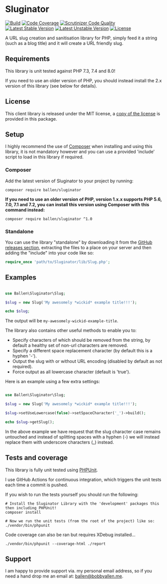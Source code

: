 Sluginator
==========

[![Build](https://github.com/allebb/sluginator/workflows/build/badge.svg)](https://github.com/allebb/sluginator/actions)
[![Code Coverage](https://codecov.io/gh/allebb/sluginator/branch/master/graph/badge.svg)](https://codecov.io/gh/allebb/sluginator)
[![Scrutinizer Code Quality](https://scrutinizer-ci.com/g/allebb/sluginator/badges/quality-score.png?b=master)](https://scrutinizer-ci.com/g/allebb/sluginator/?branch=master)
[![Latest Stable Version](https://poser.pugx.org/ballen/sluginator/v/stable)](https://packagist.org/packages/ballen/sluginator)
[![Latest Unstable Version](https://poser.pugx.org/ballen/sluginator/v/unstable)](https://packagist.org/packages/ballen/sluginator)
[![License](https://poser.pugx.org/ballen/sluginator/license)](https://packagist.org/packages/ballen/sluginator)

A URL slug creation and sanitisation library for PHP, simply feed it a string (such as a blog title) and it will create a URL friendly slug.

Requirements
------------

This library is unit tested against PHP 7.3, 7.4 and 8.0!

If you need to use an older version of PHP, you should instead install the 2.x version of this library (see below for details).

## License

This client library is released under the MIT license, a [copy of the license](LICENSE) is provided in this package.

## Setup

I highly recommend the use of [Composer](https://getcomposer.org/) when installing and using this library, it is not mandatory however and you can use a provided 'include' script to load in this library if required.

### Composer

Add the latest version of Sluginator to your project by running:

```
composer require ballen/sluginator
```

**If you need to use an older version of PHP, version 1.x.x supports PHP 5.6, 7.0, 7.1 and 7.2, you can install this version using Composer with this command instead:**

```shell
composer require ballen/sluginator ^1.0
```

### Standalone

You can use the library "standalone" by downloading it from the [GitHub releases section](https://github.com/allebb/sluginator/releases), extracting the files to a place on your server and then adding the "include" into your code like so:

```php
require_once 'path/to/Sluginator/lib/Slug.php';
```

Examples
--------

```php

use Ballen\Sluginator\Slug;

$slug = new Slug('My awesomely *wickid* example title!!!');

echo $slug;

```

The output will be ``my-awesomely-wickid-example-title``.

The library also contains other useful methods to enable you to:

* Specify characters of which should be removed from the string, by default a healthy set of non-url characters are removed.
* Specify a different space replacement character (by default this is a hyphen '-').
* Output the slug with or without URL encoding (disabled by default as not required).
* Force output as all lowercase character (default is 'true').

Here is an example using a few extra settings:

```php

use Ballen\Sluginator\Slug;

$slug = new Slug('My awesomely *wickid* example title!!!');

$slug->setUseLowercase(false)->setSpaceCharacter('_')->build();

echo $slug->getSlug();
```

In the above example we have request that the slug character case remains untouched and instead of splitting spaces with a hyphen (-) we will instead replace them with underscore characters (_) instead.

## Tests and coverage

This library is fully unit tested using [PHPUnit](https://phpunit.de/).

I use GitHub Actions for continuous integration, which triggers the unit tests each time a commit is pushed.

If you wish to run the tests yourself you should run the following:

```
# Install the Sluginator Library with the 'development' packages this then including PHPUnit!
composer install

# Now we run the unit tests (from the root of the project) like so:
./vendor/bin/phpunit
```

Code coverage can also be ran but requires XDebug installed...
```
./vendor/bin/phpunit --coverage-html ./report
```

Support
-------

I am happy to provide support via. my personal email address, so if you need a hand drop me an email at: [ballen@bobbyallen.me]().
